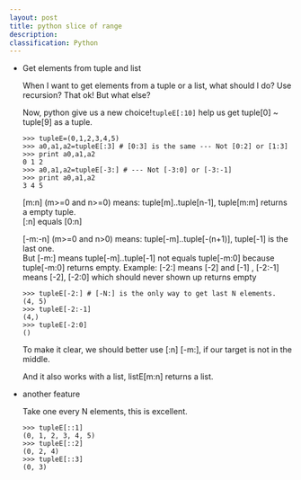 ```yaml
---
layout: post
title: python slice of range
description:
classification: Python
---
```


* Get elements from tuple and list

	When I want to get elements from a tuple or a list, what should I do? Use recursion? That ok! But what else?

	Now, python give us a new choice!`tupleE[:10]` help us get tuple[0] ~ tuple[9] as a tuple.

	```
	>>> tupleE=(0,1,2,3,4,5)
	>>> a0,a1,a2=tupleE[:3] # [0:3] is the same --- Not [0:2] or [1:3]
	>>> print a0,a1,a2
	0 1 2
	>>> a0,a1,a2=tupleE[-3:] # --- Not [-3:0] or [-3:-1]
	>>> print a0,a1,a2
	3 4 5
	```

	[m:n] (m>=0 and n>=0) means: tuple[m]..tuple[n-1], tuple[m:m] returns a empty tuple.  
	[:n] equals [0:n]

	[-m:-n] (m>=0 and n>0) means: tuple[-m]..tuple[-(n+1)], tuple[-1] is the last one.  
	But [-m:] means tuple[-m]..tuple[-1] not equals tuple[-m:0] because tuple[-m:0] returns empty. Example: [-2:] means [-2] and [-1] , [-2:-1] means [-2], [-2:0] which should never shown up returns empty

	```
	>>> tupleE[-2:] # [-N:] is the only way to get last N elements.
	(4, 5)
	>>> tupleE[-2:-1]
	(4,)
	>>> tupleE[-2:0]
	()
	```

	To make it clear, we should better use [:n] [-m:], if our target is not in the middle.

	And it also works with a list, listE[m:n] returns a list.

* another feature

	Take one every N elements, this is excellent.

	```
	>>> tupleE[::1]
	(0, 1, 2, 3, 4, 5)
	>>> tupleE[::2]
	(0, 2, 4)
	>>> tupleE[::3]
	(0, 3)
	```
